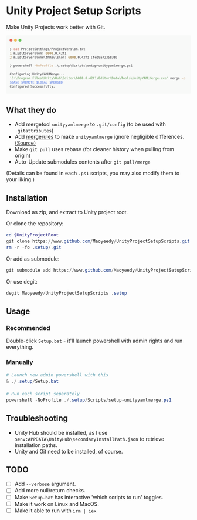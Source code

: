 # Unity Project Setup Scripts

Make Unity Projects work better with Git.

<!-- ![Screenshot](Public/carbon-dark.png) -->
![Screenshot](Public/carbon-light.png)
<!-- ![Screenshot](Public/ScreenshotAlt.png) -->
<!-- ![Screenshot](Public/ScreenshotNu.png) -->

## What they do

- Add mergetool `unityyamlmerge` to `.git/config` (to be used with `.gitattributes`)
- Add [mergerules](Scripts/mergerules.txt) to make `unityyamlmerge` ignore negligible differences. [(Source)](https://docs.unity3d.com/Manual/SmartMerge.html)
- Make `git pull` uses rebase (for cleaner history when pulling from origin)
- Auto-Update submodules contents after `git pull/merge`
<!-- - ~~Make submodules also get fetched when you execute `git pull/fetch`~~ -->

(Details can be found in each `.ps1` scripts, you may also modify them to your liking.)

## Installation

Download as zip, and extract to Unity project root.

Or clone the repository:
```powershell
cd $UnityProjectRoot
git clone https://www.github.com/Maoyeedy/UnityProjectSetupScripts.git .setup
rm -r -fo .setup/.git
```

Or add as submodule:
```powershell
git submodule add https://www.github.com/Maoyeedy/UnityProjectSetupScripts.git .setup
```

Or use degit:
```powershell
degit Maoyeedy/UnityProjectSetupScripts .setup
```

## Usage

### Recommended
Double-click `Setup.bat` - it'll launch powershell with admin rights and run everything.

### Manually
```powershell
# Launch new admin powershell with this
& ./.setup/Setup.bat

# Run each script separately
powershell -NoProfile ./.setup/Scripts/setup-unityyamlmerge.ps1
```

## Troubleshooting

- Unity Hub should be installed, as I use `$env:APPDATA\UnityHub\secondaryInstallPath.json` to retrieve installation paths.
- Unity and Git need to be installed, of course.

## TODO
- [ ] Add `--verbose` argument.
- [ ] Add more null/return checks.
- [ ] Make `Setup.bat` has interactive 'which scripts to run' toggles.
- [ ] Make it work on Linux and MacOS.
- [ ] Make it able to run with `irm | iex`
